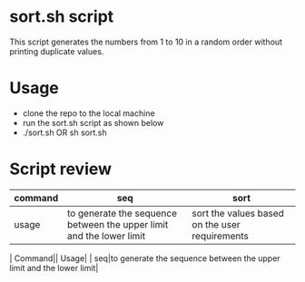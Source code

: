 # sort.sh script

This script generates the numbers from 1 to 10 in a random order without printing duplicate values.

# Usage

- clone the repo to the local machine
- run the sort.sh script as shown below
- ./sort.sh OR sh sort.sh

# Script review

command | seq | sort |
--- | --- | --- |
usage | to generate the sequence between the upper limit and the lower limit | sort the values based on the user requirements | 

| Command|| Usage|
| seq|to generate the sequence between the upper limit and the lower limit|
